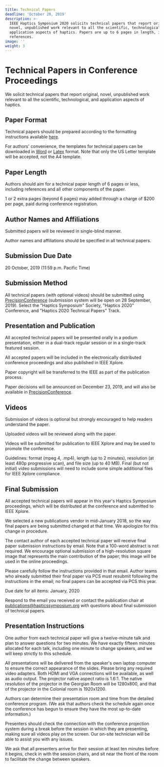 ```yaml
---
title: Technical Papers
deadline: 'October 20, 2019'
description: >-
  IEEE Haptics Symposium 2020 solicits technical papers that report original,
  novel, unpublished work relevant to all the scientific, technological, and
  application aspects of haptics. Papers are up to 6 pages in length, including
  references.
image: ''
weight: 3
---
```

# Technical Papers in Conference Proceedings

We solicit technical papers that report original, novel, unpublished work relevant to all the scientific, technological, and application aspects of haptics.

## **Paper Format**

Technical papers should be prepared according to the formatting instructions available [here](http://ras.papercept.net/conferences/support/support.php).

For authors' convenience, the templates for technical papers can be downloaded in [Word](http://ras.papercept.net/conferences/support/word.php) or [Latex](http://ras.papercept.net/conferences/support/tex.php) format. Note that only the US Letter template will be accepted, not the A4 template.

## **Paper Length**

Authors should aim for a technical paper length of 6 pages or less, including references and all other components of the paper.

1 or 2 extra pages (beyond 6 pages) may added through a charge of $200 per page, paid during conference registration.

## **Author Names and Affiliations**

Submitted papers will be reviewed in single-blind manner.

Author names and affiliations should be specified in all technical papers.

## **Submission Due Date**

20 October, 2019 (11:59 p.m. Pacific Time)

## **Submission Method**

All technical papers (with optional videos) should be submitted using [PrecisionConference](https://new.precisionconference.com/haptics) (submission system will be open on 28 September, 2019).  Select the "Haptics Symposium" Society, "Haptics 2020" Conference, and "Haptics 2020 Technical Papers" Track. 

## **Presentation and Publication**

All accepted technical papers will be presented orally in a podium presentation, either in a dual-track regular session or in a single-track featured session.

All accepted papers will be included in the electronically distributed conference proceedings and also published in IEEE Xplore.

Paper copyright will be transferred to the IEEE as part of the publication process.

Paper decisions will be announced on December 23, 2019, and will also be available in [PrecisionConference](https://new.precisionconference.com/haptics).

## **Videos**

Submission of videos is optional but strongly encouraged to help readers understand the paper.

Uploaded videos will be reviewed along with the paper.

Videos will be submitted for publication to IEEE Xplore and may be used to promote the conference.

Guidelines: format (mpeg 4, .mp4), length (up to 2 minutes), resolution (at least 480p progressive scan), and file size (up to 40 MB).  Final (but not initial) video submissions will need to include some simple additional files for IEEE Xplore compliance.

## **Final Submission**

All accepted technical papers will appear in this year's Haptics Symposium proceedings, which will be distributed at the conference and submitted to IEEE Xplore.

We selected a new publications vendor in mid-January 2018, so the way final papers are being submitted changed at that time. We apologize for this change in procedure.

The contact author of each accepted technical paper will receive final paper submission instructions by email. Note that a 100-word abstract is not required.  We encourage optional submission of a high-resolution square image that represents the main contribution of the paper; this image will be used in the online proceedings.

Please carefully follow the instructions provided in that email. Author teams who already submitted their final paper via PCS must resubmit following the instructions in the email; no final papers can be accepted via PCS this year.

Due date for all items: January, 2020

Respond to the email you received or contact the publication chair at publications@hapticssymposium.org with questions about final submission of technical papers.

## **Presentation Instructions**

One author from each technical paper will give a twelve-minute talk and plan to answer questions for two minutes.  We have exactly fifteen minutes allocated for each talk, including one minute to change speakers, and we will keep strictly to this schedule.

All presentations will be delivered from the speaker's own laptop computer to ensure the correct appearance of the slides. Please bring any required video adapters.  Both HDMI and VGA connections will be available, as well as audio output.  The projector native aspect ratio is 1.6:1.  The native resolution of the projector in the Georgian Room will be 1280x800, and that of the projector in the Colonial room is 1920x1200.  

Authors can determine their presentation room and time from the detailed conference program.  (We ask that authors check the schedule again once the conference has begun to ensure they have the most up-to-date information.)

Presenters should check the connection with the conference projection system during a break before the session in which they are presenting, making sure all videos play on the screen.  Our on-site technician will be able to assist you with any issues.

We ask that all presenters arrive for their session at least ten minutes before it begins, check in with the session chairs, and sit near the front of the room to facilitate the change between speakers.
